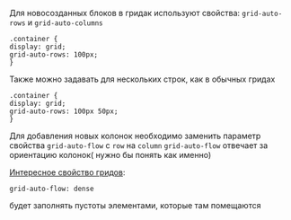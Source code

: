 Для новосозданных блоков в гридак используют свойства:
`grid-auto-rows` и `grid-auto-columns`

```
.container { 
display: grid;
grid-auto-rows: 100px;
}
```

Также можно задавать для нескольких строк, как в обычных гридах
```
.container { 
display: grid;
grid-auto-rows: 100px 50px;
}
```

Для добавления новых колонок необходимо заменить параметр свойства
`grid-auto-flow` с `row` на `column`
`grid-auto-flow` отвечает за ориентацию колонок( нужно бы понять как именно)


<u>Интересное свойство гридов</u>:
```
grid-auto-flow: dense
```

будет заполнять пустоты элементами, которые там помещаются
